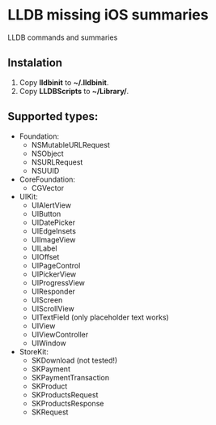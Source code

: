 LLDB missing iOS summaries
==========================

LLDB commands and summaries

## Instalation
1. Copy **lldbinit** to **~/.lldbinit**.
2. Copy **LLDBScripts** to **~/Library/**.

## Supported types:
- Foundation:
    - NSMutableURLRequest
    - NSObject
    - NSURLRequest
    - NSUUID
- CoreFoundation:
    - CGVector
- UIKit:
    - UIAlertView
    - UIButton
    - UIDatePicker
    - UIEdgeInsets
    - UIImageView
    - UILabel
    - UIOffset
    - UIPageControl
    - UIPickerView
    - UIProgressView
    - UIResponder
    - UIScreen
    - UIScrollView
    - UITextField (only placeholder text works)
    - UIView
    - UIViewController
    - UIWindow
- StoreKit:
    - SKDownload (not tested!)
    - SKPayment
    - SKPaymentTransaction
    - SKProduct
    - SKProductsRequest
    - SKProductsResponse
    - SKRequest
